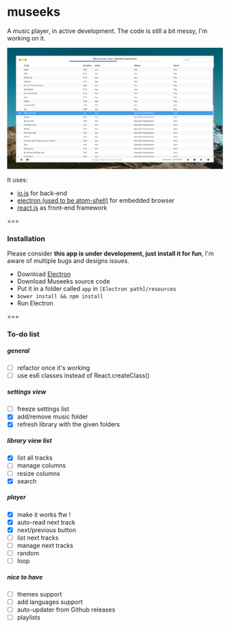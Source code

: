 # museeks
A music player, in active development. The code is still a bit messy, I'm working on it.

![Screenshot](screenshot.png)

It uses:
* [io.js](http://iojs.org/) for back-end
* [electron (used to be atom-shell)](https://github.com/atom/atom-shell/) for embedded browser
* [react.js](https://facebook.github.io/react/) as front-end framework

===

### Installation

Please consider **this app is under development, just install it for fun**, I'm aware of multiple bugs and designs issues.

- Download [Electron](https://github.com/atom/electron/releases)
- Download Museeks source code
- Put it in a folder called `app` in `[Electron path]/resources`
- `bower install && npm install`
- Run Electron


===

### To-do list

##### general

- [ ] refactor once it's working
- [ ] use es6 classes instead of React.createClass()

##### settings view
- [ ] freeze settings list
- [x] add/remove music folder
- [x] refresh library with the given folders

##### library view list
- [x] list all tracks
- [ ] manage columns
- [ ] resize columns
- [x] search

##### player
- [x] make it works ftw !
- [x] auto-read next track
- [x] next/previous button
- [ ] list next tracks
- [ ] manage next tracks
- [ ] random
- [ ] loop

##### nice to have
- [ ] themes support
- [ ] add languages support
- [ ] auto-updater from Github releases
- [ ] playlists
